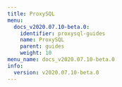 ```yaml
---
title: ProxySQL
menu:
  docs_v2020.07.10-beta.0:
    identifier: proxysql-guides
    name: ProxySQL
    parent: guides
    weight: 10
menu_name: docs_v2020.07.10-beta.0
info:
  version: v2020.07.10-beta.0
---
```


